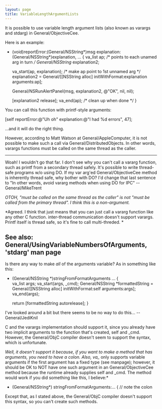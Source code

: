 ```yaml
---
layout: page
title: VariableLengthArgumentLists
---
```


It is possible to use variable length argument lists (also known as varargs and stdarg) in General/ObjectiveCee.

Here is an example:

    
- (void)reportError:(General/NSString*)msg 
            explanation:(General/NSString*)explanation, ...
{
	va_list ap; /* points to each unamed arg in turn */
	General/NSString* explanation2;
	
	va_start(ap, explanation); /* make ap point to 1st unnamed arg */
	explanation2 = General/[[NSString alloc] 
                         initWithFormat:explanation 
                         arguments:ap];

	General/NSRunAlertPanel(msg, explanation2, @"OK", nil, nil);

	[explanation2 release];
	va_end(ap); /* clean up when done */
}


You can call this function with printf-style arguments:

[self reportError:@"Uh oh" explanation:@"I had %d errors", 47];

...and it will do the right thing.

However, according to Matt Watson at General/AppleComputer, it is not possible to make such a call via General/DistributedObjects.  In other words, varargs functions must be called on the same thread as the caller. 

---- 
Woah! I wouldn't go that far. I don't see why you can't call a vararg function, such as printf from a secondary thread safely. It's possible to write thread-safe programs w/o using DO. If my var arg'ed General/ObjectiveCee method is inherently thread safe, why bother with DO? I'd change that last sentence to "In other words, avoid vararg methods when using DO for IPC" -- General/MikeTrent

*OTOH, "must be called on the same thread as the caller" is not "must be called from the primary thread". I think this is a non-argument.*

*Agreed.  I think that just means that you can just call a vararg function like any other C function.  inter-thread communication doesn't support varargs.  Printf itself is thread safe, so it's fine to call multi-threded.
*

See also: General/UsingVariableNumbersOfArguments, 'stdarg' man page
----
Is there any way to make *all* of the arguments variable? As in something like this:
    
- (General/NSString *)stringFromFormatArguments ...
{	
	va_list args;
	va_start(args, _cmd);
	General/NSString *formattedString = General/[[NSString alloc] initWithFormat:self arguments:args];
	va_end(args);
	
	return [formattedString autorelease];
}

I've looked around a bit but there seems to be no way to do this... --General/JediKnil

C and the varargs implementation should support it, since you already have two implicit arguments to the function that's created,     self and     _cmd. However, the General/ObjC compiler doesn't seem to support the syntax, which is unfortunate.

*Well, it doesn't support it because, if you want to make a method that has arguments, you need to have a colon. Also, va_* only supports variable arguments if the first argument has a fixed type (see manpage); however, it should be OK to NOT have one such argument in an General/ObjectiveCee method because the runtime already supplies self and _cmd. The method would work if you did something like this, I believe:*

    
- (General/NSString*) stringFromFormatArguments:... { // note the colon


Except that, as I stated above, the General/ObjC compiler doesn't support this syntax, so you can't create such methods.

